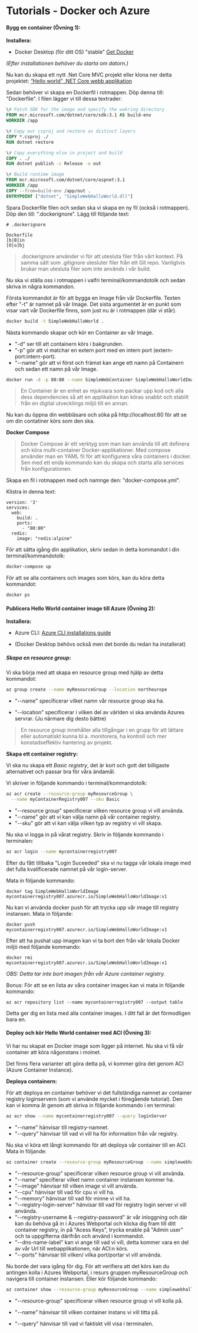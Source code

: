 # Tutorials - Docker och Azure

#### Bygg en container (Övning 1):

**Installera:**

-  Docker Desktop (för ditt OS) "stable"  [Get Docker](https://docs.docker.com/get-docker/)

*(Efter installationen behöver du starta om datorn.)* 

Nu kan du skapa ett nytt .Net Core MVC projekt eller klona ner detta projektet:  [“Hello world” .NET Core webb applikation](https://github.com/skjohansen/SimpleWebHalloWorld)

Sedan behöver vi skapa en Dockerfil i rotmappen. Döp denna till: "Dockerfile". I filen lägger vi till dessa textrader:  

```dockerfile
\# Fetch SDK for the image and specify the wokring directory
FROM mcr.microsoft.com/dotnet/core/sdk:3.1 AS build-env
WORKDIR /app

\# Copy our csproj and restore as distinct layers
COPY *.csproj ./
RUN dotnet restore

\# Copy everything else in project and build
COPY . ./
RUN dotnet publish -c Release -o out

\# Build runtime image
FROM mcr.microsoft.com/dotnet/core/aspnet:3.1
WORKDIR /app
COPY --from=build-env /app/out .
ENTRYPOINT ["dotnet", "SimpleWebHalloWorld.dll"]
```

Spara Dockerfile filen och sedan ska vi skapa en ny fil (också i rotmappen). Döp den till: ".dockerignore". Lägg till följande text: 

```text
# .dockerignore

Dockerfile
[b|B]in
[O|o]bj
```

> .dockerignore använder vi för att utesluta filer från vårt kontext. På samma sätt som .gitignore utesluter filer från ett Git repo. Vanligtvis brukar man utesluta filer som inte  används i vår build.

Nu ska vi ställa oss i rotmappen i valfri terminal/kommandotolk och sedan skriva in några kommandon. 

Första kommandot är för att bygga en Image från vår Dockerfile. Texten efter "-t" är namnet på vår Image. Det sista argumentet är en punkt som visar vart vår Dockerfile finns, som just nu är i rotmappen (där vi står).

```bash
docker build -t SimpleWebHalloWorld .
```

Nästa kommando skapar och kör en Container av vår Image. 

- "-d" ser till att containern körs i bakgrunden.
- "-p" gör att vi matchar en extern port med en intern port (extern-port:intern-port). 
- "--name" gör att vi först och främst kan ange ett namn på Containern och sedan ett namn på vår Image.

```bash
docker run -d -p 80:80 --name SimpleWebContainer SimpleWebHalloWorldImage
```

> En Container är en enhet av mjukvara som packar upp kod och alla dess dependencies så att en applikation kan köras snabbt och stabilt från en digital utvecklings miljö till en annan.

Nu kan du öppna din webbläsare och söka på http://localhost:80 för att se om din contatiner körs som den ska.

**Docker Compose**

> Docker Compose är ett verktyg som man kan använda till att definera och köra multi-container Docker-applikationer. Med compose använder man en YAML fil för att konfigurera våra containers i docker. Sen med ett enda kommando kan du skapa och starta alla services från konfigurationen. 

Skapa en fil i rotmappen med och namnge den: "docker-compose.yml".

Klistra in denna text: 

```
version: '3'
services:
  web:
    build: .
    ports:
      - "80:80"
  redis:
    image: "redis:alpine"
```

För att sätta igång din applikation, skriv sedan in detta kommandot i din terminal/kommandotolk: 

```bash
docker-compose up
```

För att se alla containers och images som körs, kan du köra detta kommandot:

```bash
docker ps
```



#### Publicera Hello World container image till Azure (Övning 2):

**Installera:**

- Azure CLI: [Azure CLI installations guide](https://docs.microsoft.com/en-us/cli/azure/install-azure-cli?view=azure-cli-latest)

- (Docker Desktop behövs också men det borde du redan ha installerat)

##### **Skapa en resource group:**

Vi ska börja med att skapa en resource group med hjälp av detta kommandot: 

```bash
az group create --name myResourceGroup --location northeurope
```

- "--name" specificerar vilket namn vår resource group ska ha.

- "--location" specificerar i vilken del av världen vi ska använda Azures servrar. (Ju närmare dig desto bättre)

> En resource group innehåller alla tillgångar i en grupp för att lättare eller automatiskt kunna bl.a. monitorera, ha kontroll och mer konstadseffektiv hantering av projekt.

**Skapa ett container registry:**

Vi ska nu skapa ett *Basic* *registry*, det är kort och gott det billigaste alternativet och passar bra för våra ändamål. 

Vi skriver in följande kommando i terminal/kommandotolk: 

```bash
az acr create --resource-group myResourceGroup \
  --name myContainerRegistry007 --sku Basic
```

- "--resource group" specificerar vilken resource group vi vill använda.
- "--name" gör att vi kan välja namn på vår container registry. 
- "--sku" gör att vi kan välja vilken typ av registry vi vill skapa.

Nu ska vi logga in på vårat registry. Skriv in följande kommando i terminalen:

```bash
az acr login --name mycontainerregistry007
```

Efter du fått tillbaka "Login Suceeded" ska vi nu tagga vår lokala image med det fulla kvalificerade namnet på vår login-server. 

Mata in följande kommando:

```
docker tag SimpleWebHalloWorldImage mycontainerregistry007.azurecr.io/SimpleWebHalloWorldImage:v1
```

Nu kan vi använda docker push för att trycka upp vår image till registry instansen. Mata in följande: 

```
docker push mycontainerregistry007.azurecr.io/SimpleWebHalloWorldImage:v1
```

Efter att ha pushat upp imagen kan vi ta bort den från vår lokala Docker miljö med följande kommando:

```
docker rmi mycontainerregistry007.azurecr.io/SimpleWebHalloWorldImage:v1
```

*OBS: Detta tar inte bort imagen från vår Azure container registry.*

Bonus: För att se en lista av våra container images kan vi mata in följande kommando:

```
az acr repository list --name mycontainerregistry007 --output table
```

Detta ger dig en lista med alla container images. I ditt fall är det förmodligen bara en. 



#### Deploy och kör Hello World container med ACI (Övning 3):

Vi har nu skapat en Docker image som ligger på internet. Nu ska vi få vår container att köra någonstans i molnet.

Det finns flera varianter att göra detta på, vi kommer göra det genom ACI (Azure Container Instance).

**Deploya containern:**

För att deploya en container behöver vi det fullständiga namnet av container registry loginservern (som vi använde mycket i föregående tutorial). Den kan vi komma åt genom att skriva in följande kommando i en terminal:

```bash
az acr show --name mycontainerregistry007 --query loginServer
```

- "--name" hänvisar till registry-namnet.
- "--query" hänvisar till vad vi vill ha för information från vår registry.

Nu ska vi köra ett långt kommando för att deploya vår container till en ACI. Mata in följande:

```bash
az container create --resource-group myResourceGroup --name simplewebhalloworld --image mycontainerregistry007.azurecr.io/simplewebhalloworld:v1 --cpu 1 --memory 1 --registry-login-server mycontainerregistry007.azurecr.io --registry-username SimpleWebHalloWorld --registry-password LKTF2wClV8OUEy650EXFe14sRY55sLk/ --dns-name-label SimpleWebDns --ports 80
```

- "--resource-group" specificerar vilken resource group vi vill använda. 
- "--name" specifierar vilket namn container instansen kommer ha.
- "--image" hänvisar till vilken image vi vill använda.
- "--cpu" hänvisar till vad för cpu vi vill ha.
- "--memory" hänvisar till vad för minne vi vill ha.
- "--registry-login-server" hänvisar till vad för registry login server vi vill använda.
- "--registry-username & --registry-password" är vår inloggning och där kan du behöva gå in i Azures Webportal och klicka dig fram till ditt container registry, in på "Acess Keys", trycka enable på "Admin user" och ta uppgifterna därifrån och använd i kommandot. 
- "--dns-name-label" kan vi ange till vad vi vill, detta kommer vara en del av vår Url till webapplikationen, när ACI:n körs.
- "--ports" hänvisar till vilken/ vilka port/portar vi vill använda.

Nu borde det vara igång för dig. För att verifiera att det körs kan du antingen kolla i Azures Webportal, i resurs gruppen myResourceGroup och navigera till container instansen. Eller kör följande kommando:

```bash
az container show --resource-group myResourceGroup --name simplewebhalloworld --query instanceView.state
```

- "--resource-group" specificerar vilken resource group vi vill kolla på. 

- "--name" hänvisar till vilken container instans vi vill titta på.
- "--query" hänvisar till vad vi faktiskt vill visa i terminalen.